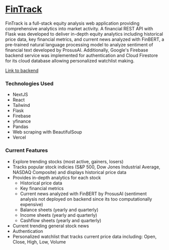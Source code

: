 # [FinTrack](https://fintrack.ca)

FinTrack is a full-stack equity analysis web application providing comprehensive analytics into market activity. A financial REST API with Flask was developed to deliver in-depth equity analytics including historical price data, key financial metrics, and current news analyzed with FinBERT, a pre-trained natural language processing model to analyze sentiment of financial text developed by ProsusAI. Additionally, Google's Firebase backend service was implemented for authentication and Cloud Firestore for its cloud database allowing personalized watchlist making.

[Link to backend](https://github.com/13lack13lood/FinTrack-Backend)

### Technologies Used
- NextJS
- React
- Tailwind
- Flask
- Firebase
- yfinance
- Pandas
- Web scraping with BeautifulSoup
- Vercel

### Current Features
- Explore trending stocks (most active, gainers, losers)
- Tracks popular stock indicies (S&P 500, Dow Jones Industrial Average, NASDAQ Composite) and displays historical price data
- Provides in-depth analytics for each stock
  - Historical price data
  - Key financial metrics
  - Current news analyzed with FinBERT by ProsusAI (sentiment analysis not deployed on backend since its too computationally expensive)
  - Balance sheets (yearly and quarterly)
  - Income sheets (yearly and quarterly)
  - Cashflow sheets (yearly and quarterly)
- Current trending general stock news
- Authentication
- Personalized watchlist that tracks current price data including: Open, Close, High, Low, Volume
